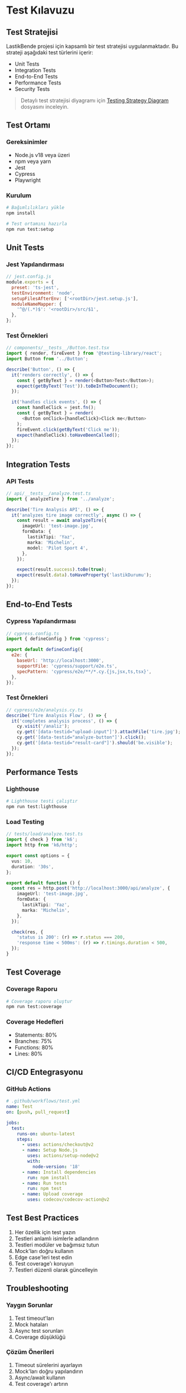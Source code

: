 # Test Kılavuzu

## Test Stratejisi

LastikBende projesi için kapsamlı bir test stratejisi uygulanmaktadır. Bu strateji aşağıdaki test türlerini içerir:

- Unit Tests
- Integration Tests
- End-to-End Tests
- Performance Tests
- Security Tests

> Detaylı test stratejisi diyagramı için [Testing Strategy Diagram](diagrams/testing-strategy.md) dosyasını inceleyin.

## Test Ortamı

### Gereksinimler

- Node.js v18 veya üzeri
- npm veya yarn
- Jest
- Cypress
- Playwright

### Kurulum

```bash
# Bağımlılıkları yükle
npm install

# Test ortamını hazırla
npm run test:setup
```

## Unit Tests

### Jest Yapılandırması

```javascript
// jest.config.js
module.exports = {
  preset: 'ts-jest',
  testEnvironment: 'node',
  setupFilesAfterEnv: ['<rootDir>/jest.setup.js'],
  moduleNameMapper: {
    '^@/(.*)$': '<rootDir>/src/$1',
  },
};
```

### Test Örnekleri

```typescript
// components/__tests__/Button.test.tsx
import { render, fireEvent } from '@testing-library/react';
import Button from '../Button';

describe('Button', () => {
  it('renders correctly', () => {
    const { getByText } = render(<Button>Test</Button>);
    expect(getByText('Test')).toBeInTheDocument();
  });

  it('handles click events', () => {
    const handleClick = jest.fn();
    const { getByText } = render(
      <Button onClick={handleClick}>Click me</Button>
    );
    fireEvent.click(getByText('Click me'));
    expect(handleClick).toHaveBeenCalled();
  });
});
```

## Integration Tests

### API Tests

```typescript
// api/__tests__/analyze.test.ts
import { analyzeTire } from '../analyze';

describe('Tire Analysis API', () => {
  it('analyzes tire image correctly', async () => {
    const result = await analyzeTire({
      imageUrl: 'test-image.jpg',
      formData: {
        lastikTipi: 'Yaz',
        marka: 'Michelin',
        model: 'Pilot Sport 4',
      },
    });

    expect(result.success).toBe(true);
    expect(result.data).toHaveProperty('lastikDurumu');
  });
});
```

## End-to-End Tests

### Cypress Yapılandırması

```javascript
// cypress.config.ts
import { defineConfig } from 'cypress';

export default defineConfig({
  e2e: {
    baseUrl: 'http://localhost:3000',
    supportFile: 'cypress/support/e2e.ts',
    specPattern: 'cypress/e2e/**/*.cy.{js,jsx,ts,tsx}',
  },
});
```

### Test Örnekleri

```typescript
// cypress/e2e/analysis.cy.ts
describe('Tire Analysis Flow', () => {
  it('completes analysis process', () => {
    cy.visit('/analiz');
    cy.get('[data-testid="upload-input"]').attachFile('tire.jpg');
    cy.get('[data-testid="analyze-button"]').click();
    cy.get('[data-testid="result-card"]').should('be.visible');
  });
});
```

## Performance Tests

### Lighthouse

```bash
# Lighthouse testi çalıştır
npm run test:lighthouse
```

### Load Testing

```typescript
// tests/load/analyze.test.ts
import { check } from 'k6';
import http from 'k6/http';

export const options = {
  vus: 10,
  duration: '30s',
};

export default function () {
  const res = http.post('http://localhost:3000/api/analyze', {
    imageUrl: 'test-image.jpg',
    formData: {
      lastikTipi: 'Yaz',
      marka: 'Michelin',
    },
  });

  check(res, {
    'status is 200': (r) => r.status === 200,
    'response time < 500ms': (r) => r.timings.duration < 500,
  });
}
```

## Test Coverage

### Coverage Raporu

```bash
# Coverage raporu oluştur
npm run test:coverage
```

### Coverage Hedefleri

- Statements: 80%
- Branches: 75%
- Functions: 80%
- Lines: 80%

## CI/CD Entegrasyonu

### GitHub Actions

```yaml
# .github/workflows/test.yml
name: Test
on: [push, pull_request]

jobs:
  test:
    runs-on: ubuntu-latest
    steps:
      - uses: actions/checkout@v2
      - name: Setup Node.js
        uses: actions/setup-node@v2
        with:
          node-version: '18'
      - name: Install dependencies
        run: npm install
      - name: Run tests
        run: npm test
      - name: Upload coverage
        uses: codecov/codecov-action@v2
```

## Test Best Practices

1. Her özellik için test yazın
2. Testleri anlamlı isimlerle adlandırın
3. Testleri modüler ve bağımsız tutun
4. Mock'ları doğru kullanın
5. Edge case'leri test edin
6. Test coverage'ı koruyun
7. Testleri düzenli olarak güncelleyin

## Troubleshooting

### Yaygın Sorunlar

1. Test timeout'ları
2. Mock hataları
3. Async test sorunları
4. Coverage düşüklüğü

### Çözüm Önerileri

1. Timeout sürelerini ayarlayın
2. Mock'ları doğru yapılandırın
3. Async/await kullanın
4. Test coverage'ı artırın 